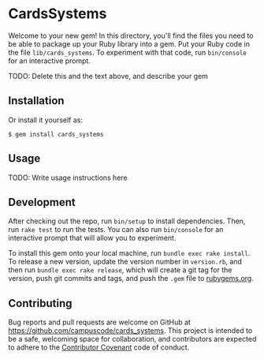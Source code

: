# CardsSystems

Welcome to your new gem! In this directory, you'll find the files you need to be able to package up your Ruby library into a gem. Put your Ruby code in the file `lib/cards_systems`. To experiment with that code, run `bin/console` for an interactive prompt.

TODO: Delete this and the text above, and describe your gem

## Installation

Or install it yourself as:

    $ gem install cards_systems

## Usage

TODO: Write usage instructions here

## Development

After checking out the repo, run `bin/setup` to install dependencies. Then, run `rake test` to run the tests. You can also run `bin/console` for an interactive prompt that will allow you to experiment.

To install this gem onto your local machine, run `bundle exec rake install`. To release a new version, update the version number in `version.rb`, and then run `bundle exec rake release`, which will create a git tag for the version, push git commits and tags, and push the `.gem` file to [rubygems.org](https://rubygems.org).

## Contributing

Bug reports and pull requests are welcome on GitHub at https://github.com/campuscode/cards_systems. This project is intended to be a safe, welcoming space for collaboration, and contributors are expected to adhere to the [Contributor Covenant](http://contributor-covenant.org) code of conduct.

